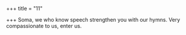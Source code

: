 +++
title = "11"

+++
 Soma, we who know speech strengthen you with our hymns.
Very compassionate to us, enter us.